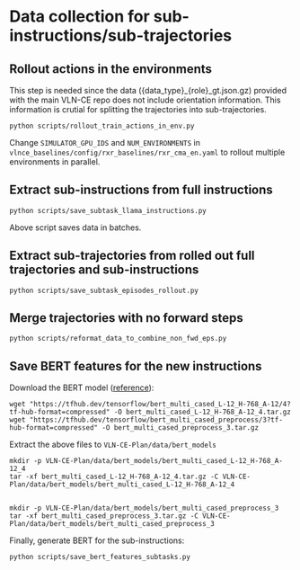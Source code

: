 # Data collection for sub-instructions/sub-trajectories

## Rollout actions in the environments
This step is needed since the data ({data_type}_{role}_gt.json.gz) provided with the main VLN-CE repo does not include orientation information. This information is crutial for splitting the trajectories into sub-trajectories.

```
python scripts/rollout_train_actions_in_env.py
```
Change `SIMULATOR_GPU_IDS` and `NUM_ENVIRONMENTS` in `vlnce_baselines/config/rxr_baselines/rxr_cma_en.yaml` to rollout multiple environments in parallel. 

## Extract sub-instructions from full instructions
```
python scripts/save_subtask_llama_instructions.py
```
Above script saves data in batches.

## Extract sub-trajectories from rolled out full trajectories and sub-instructions
```
python scripts/save_subtask_episodes_rollout.py
```

## Merge trajectories with no forward steps
```
python scripts/reformat_data_to_combine_non_fwd_eps.py
```

## Save BERT features for the new instructions
Download the BERT model ([reference](https://colab.research.google.com/github/tensorflow/text/blob/master/docs/tutorials/classify_text_with_bert.ipynb)):
```
wget "https://tfhub.dev/tensorflow/bert_multi_cased_L-12_H-768_A-12/4?tf-hub-format=compressed" -O bert_multi_cased_L-12_H-768_A-12_4.tar.gz
wget "https://tfhub.dev/tensorflow/bert_multi_cased_preprocess/3?tf-hub-format=compressed" -O bert_multi_cased_preprocess_3.tar.gz
```

Extract the above files to `VLN-CE-Plan/data/bert_models`
```
mkdir -p VLN-CE-Plan/data/bert_models/bert_multi_cased_L-12_H-768_A-12_4
tar -xf bert_multi_cased_L-12_H-768_A-12_4.tar.gz -C VLN-CE-Plan/data/bert_models/bert_multi_cased_L-12_H-768_A-12_4


mkdir -p VLN-CE-Plan/data/bert_models/bert_multi_cased_preprocess_3
tar -xf bert_multi_cased_preprocess_3.tar.gz -C VLN-CE-Plan/data/bert_models/bert_multi_cased_preprocess_3
```

Finally, generate BERT for the sub-instructions:
```
python scripts/save_bert_features_subtasks.py
```
